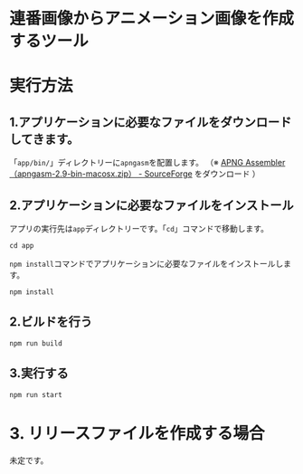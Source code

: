 # 連番画像からアニメーション画像を作成するツール

# 実行方法

## 1.アプリケーションに必要なファイルをダウンロードしてきます。

「`app/bin/`」ディレクトリーに`apngasm`を配置します。
（※ [APNG Assembler（apngasm-2.9-bin-macosx.zip） - SourceForge](https://sourceforge.net/projects/apngasm/files/2.9/) をダウンロード ）

## 2.アプリケーションに必要なファイルをインストール

アプリの実行先は`app`ディレクトリーです。「`cd`」コマンドで移動します。

```
cd app
```

`npm install`コマンドでアプリケーションに必要なファイルをインストールします。
```
npm install
```

## 2.ビルドを行う

```
npm run build
```

## 3.実行する

```
npm run start
```

# 3. リリースファイルを作成する場合

未定です。